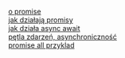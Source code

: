 [ o promise](https://javascript.info/promise-basics)<br />
[jak działają promisy](https://bevacqua.github.io/promisees/)<br />
[jak działa async await](https://www.youtube.com/watch?v=_dZsebSj7fI)<br />
[pętla zdarzeń, asynchroniczność](https://www.youtube.com/watch?v=8aGhZQkoFbQ)<br />
[promise all przyklad](https://www.techiediaries.com/promise-all-map-async-await-example/)<br />